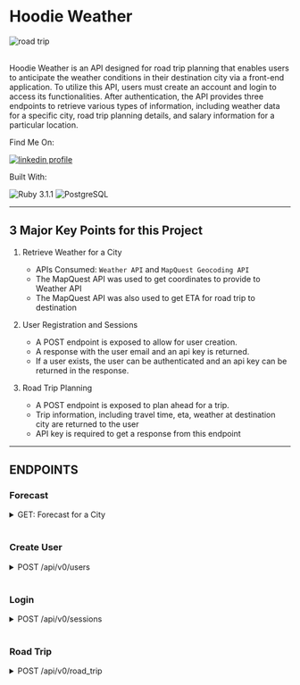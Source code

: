 # Hoodie Weather

![road trip](https://info.oregon.aaa.com/wp-content/uploads/2020/06/PacificNWRoad_Banner.jpg)

<br>
Hoodie Weather is an API designed for road trip planning that enables users to anticipate the weather conditions in their destination city via a front-end application. To utilize this API, users must create an account and login to access its functionalities. After authentication, the API provides three endpoints to retrieve various types of information, including weather data for a specific city, road trip planning details, and salary information for a particular location.

<br>


Find Me On:

[![linkedin profile](https://img.shields.io/badge/LinkedIn-0077B5?style=for-the-badge&logo=linkedin&logoColor=white)](https://linkedin.com/in/axeldelaguardia)

Built With:

![Ruby 3.1.1](https://img.shields.io/badge/Ruby_on_Rails-CC0000?style=for-the-badge&logo=ruby-on-rails&logoColor=white)
![PostgreSQL](https://img.shields.io/badge/PostgreSQL-316192?style=for-the-badge&logo=postgresql&logoColor=white)



---
## 3 Major Key Points for this Project

1. Retrieve Weather for a City
	- APIs Consumed: `Weather API` and `MapQuest Geocoding API`
	- The MapQuest API was used to get coordinates to provide to Weather API
	- The MapQuest API was also used to get ETA for road trip to destination

2. User Registration and Sessions
	- A POST endpoint is exposed to allow for user creation.
	- A response with the user email and an api key is returned.
	- If a user exists, the user can be authenticated and an api key can be returned in the response.

3. Road Trip Planning
	- A POST endpoint is exposed to plan ahead for a trip.
	- Trip information, including travel time, eta, weather at destination city are returned to the user
	- API key is required to get a response from this endpoint

---

## ENDPOINTS
### Forecast
<details>
  <summary>GET: Forecast for a City</summary>
  
  <br>
  Request:

  ```JS
  GET /api/v0/forecast
  ```
  
  Params: 

  | Name | Requirement | Type | Description |
  | ----- | ----------- | -----| -------------- | 
  | `location` | Required | string | city,st

  <br>

  Response: 

  | Result | Status |
  | ------- | ------| 
  | `Success` | 201 |
  | `Failure`| 401 |


  ```JSON
	{
		"data": {
			"id": null,
			"type": "forecast",
			"attributes": {
				"current_weather": {
					"last_updated": "2023-04-07 16:30",
					"temperature": "72.5",
					"feels_like": "73.3",
					"humidity": "38.2",
					"uvi": "4.5",
					"visibility": "10.0",
					"condition": "cloudy with a chance of meatballs",
					"icon": "image.png"
				},
				"daily_weather": [
					{
						"date": "2023-04-07",
						"sunrise": "07:13 AM",
						"sunset": "08:07 AM",
						"max_temp": "76.7",
						"min_temp": "56.3",
						"condition": "sunny and warm",
						"icon": "image.png"
					},
					{...} etc
				],
				"hourly_weather": [
					{
						"time": "22:00",
						"temperature": "75.5",
						"conditions": "nice and warm",
						"icon": "image.png"
					},
					{...} etc
				]
			}
		}
	}
  ```
</details>

<br>

### Create User
<details>
  <summary>POST /api/v0/users </summary>
  
  <br>
  Request:

  ```JS
  POST /api/v0/users
  ```
<br>

  Headers:
  | Name | Requirement | Type | Description |
  | ----- | ----------- | -----| -------------- | 
  | `Content-Type` | Required | string | application/json
  | `Accept` | Required | string | application/json
	
<br>
	
  Body: 
  | Name | Requirement | Type | Description |
  | ----- | ----------- | -----| -------------- | 
  | `email` | Required | string | valid email address
  | `password` | Required | string | matching password
  | `password confirmation` | Required | string | matching password

  <br>

  Response: 

  | Result | Status |
  | ------- | ------| 
  | `Success` | 201 |
  | `Failure`| 400 |


  ```JSON
	POST
	{
		"email": "whatever@example.com",
		"password": "password",
		"password_confirmation": "password"
	}

	RESPONSE
	status: 201
	body:

	{
		"data": {
			"type": "users",
			"id": "1",
			"attributes": {
				"email": "whatever@example.com",
				"api_key": "t1h2i3s4_i5s6_l7e8g9i10t11"
			}
		}
	}
  ```
</details>

<br>

### Login
<details>
  <summary>POST /api/v0/sessions </summary>
  
  <br>
  Request:

  ```JS
  POST /api/v0/session
  ```
<br>

  Headers:
  | Name | Requirement | Type | Description |
  | ----- | ----------- | -----| -------------- | 
  | `Content-Type` | Required | string | application/json
  | `Accept` | Required | string | application/json
	
<br>
	
  Body: 
  | Name | Requirement | Type | Description |
  | ----- | ----------- | -----| -------------- | 
  | `email` | Required | string | valid email address
  | `password` | Required | string | password associated to email

  <br>

  Response: 

  | Result | Status |
  | ------- | ------| 
  | `Success` | 201 |
  | `Bad Request`| 400 |


  ```JSON
	POST
	{
		"email": "whatever@example.com",
		"password": "password"
	}

	RESPONSE
	{
		"data": {
			"type": "users",
			"id": "1",
			"attributes": {
				"email": "whatever@example.com",
				"api_key": "t1h2i3s4_i5s6_l7e8g9i10t11"
			}
		}
	}
  ```
</details>

<br>

### Road Trip
<details>
  <summary>POST /api/v0/road_trip </summary>
  
  <br>
  Request:

  ```JS
  POST /api/v0/road_trip
  ```
<br>

  Headers:
  | Name | Requirement | Type | Description |
  | ----- | ----------- | -----| -------------- | 
  | `Content-Type` | Required | string | application/json
  | `Accept` | Required | string | application/json
	
<br>
	
  Body: 
  | Name | Requirement | Type | Description |
  | ----- | ----------- | -----| -------------- | 
  | `origin` | Required | string | city,st
  | `destination` | Required | string | city,st
  | `api_key` | Required | string | authorized api_key

  <br>

  Response: 

  | Result | Status |
  | ------- | ------| 
  | `Success` | 201 |
  | `Unauthorized`| 401 |


  ```JSON
	POST
	{
		"origin": "Cincinatti,OH",
		"destination": "Chicago,IL",
		"api_key": "t1h2i3s4_i5s6_l7e8g9i10t11"
	}

	RESPONSE
	{
		"data": {
			"id": "null",
			"type": "road_trip",
			"attributes": {
				"start_city": "Cincinatti, OH",
				"end_city": "Chicago, IL",
				"travel_time": "04:40:45",
				"weather_at_eta": {
					"datetime": "2023-04-07 23:00",
					"temperature": 44.2,
					"condition": "Cloudy with a chance of meatballs"
				}
			}
		}
	}
  ```
</details>